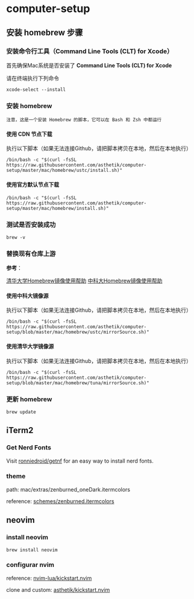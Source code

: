 # computer-setup

## 安装 homebrew 步骤

### 安装命令行工具（Command Line Tools (CLT) for Xcode）

首先确保Mac系统是否安装了 **Command Line Tools (CLT) for Xcode**

请在终端执行下列命令

```shell
xcode-select --install
```

### 安装 homebrew

`注意，这是一个安装 Homebrew 的脚本，它可以在 Bash 和 Zsh 中都运行`

#### 使用 CDN 节点下载

执行以下脚本（如果无法连接Github，请把脚本拷贝在本地，然后在本地执行）

```shell
/bin/bash -c "$(curl -fsSL https://raw.githubusercontent.com/asthetik/computer-setup/master/mac/homebrew/ustc/install.sh)"
```

#### 使用官方默认节点下载

```shell
/bin/bash -c "$(curl -fsSL https://raw.githubusercontent.com/asthetik/computer-setup/master/mac/homebrew/install.sh)"
```



### 测试是否安装成功

```shell
brew -v
```



### 替换现有仓库上游

**参考**：

[清华大学Homebrew镜像使用帮助](https://mirrors.tuna.tsinghua.edu.cn/help/homebrew/)  [中科大Homebrew镜像使用帮助](https://mirrors.ustc.edu.cn/help/brew.git.html)

#### 使用中科大镜像源

执行以下脚本（如果无法连接Github，请把脚本拷贝在本地，然后在本地执行）

```shell
/bin/bash -c "$(curl -fsSL https://raw.githubusercontent.com/asthetik/computer-setup/blob/master/mac/homebrew/ustc/mirrorSource.sh)"
```



#### 使用清华大学镜像源

执行以下脚本（如果无法连接Github，请把脚本拷贝在本地，然后在本地执行）

```shell
/bin/bash -c "$(curl -fsSL https://raw.githubusercontent.com/asthetik/computer-setup/blob/master/mac/homebrew/tuna/mirrorSource.sh)"
```



### 更新 homebrew

```shell
brew update
```



## iTerm2

### Get Nerd Fonts

Visit [ronniedroid/getnf](https://github.com/ronniedroid/getnf) for an easy way to install nerd fonts.

### theme

path: mac/extras/zenburned_oneDark.itermcolors

reference:  [schemes/zenburned.itermcolors](https://raw.githubusercontent.com/mbadolato/iTerm2-Color-Schemes/master/schemes/zenburned.itermcolors)



## neovim

### install neovim
```shell
brew install neovim
```

### configurar nvim

reference: [nvim-lua/kickstart.nvim](https://github.com/nvim-lua/kickstart.nvim)

clone and custom: [asthetik/kickstart.nvim](https://github.com/asthetik/kickstart.nvim)

